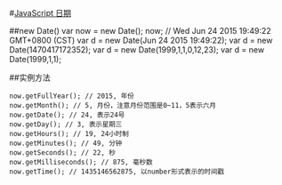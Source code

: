 #[JavaScript 日期](https://developer.mozilla.org/zh-CN/docs/Web/JavaScript/Reference/Global_Objects/Date)

##new Date()
    var now = new Date();
    now; // Wed Jun 24 2015 19:49:22 GMT+0800 (CST)
    var d = new Date(Jun 24 2015 19:49:22);
    var d = new Date(1470417172352);
    var d = new Date(1999,1,1,0,12,23);
    var d = new Date(1999,1,1);

##实例方法

    now.getFullYear(); // 2015, 年份
    now.getMonth(); // 5, 月份，注意月份范围是0~11，5表示六月
    now.getDate(); // 24, 表示24号
    now.getDay(); // 3, 表示星期三
    now.getHours(); // 19, 24小时制
    now.getMinutes(); // 49, 分钟
    now.getSeconds(); // 22, 秒
    now.getMilliseconds(); // 875, 毫秒数
    now.getTime(); // 1435146562875, 以number形式表示的时间戳
